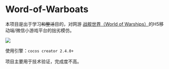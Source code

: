 # Word-of-Warboats

本项目是出于学习~~和整活~~目的，对网游 [战舰世界（World of Warships）](https://worldofwarships.com)的H5移动端/微信小游戏平台的拙劣模仿。


![](https://tupian.li/images/2022/05/05/World-Of-Warboats-1.png)

<!-- ![](https://tupian.li/images/2022/05/05/GIF-2022-5-5-13-05-03.gif) -->

<!-- ## 说明 -->

使用引擎：`cocos creator 2.4.0+`

项目主要用于技术验证，完成度不高。